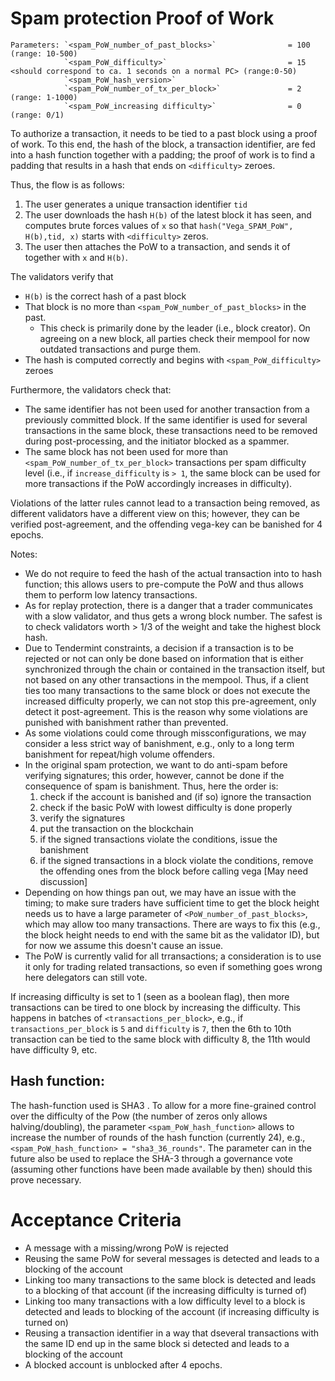 # Spam protection Proof of Work

```
Parameters: `<spam_PoW_number_of_past_blocks>`                = 100  (range: 10-500)
            `<spam_PoW_difficulty>`                           = 15   <should correspond to ca. 1 seconds on a normal PC> (range:0-50)
            `<spam_PoW_hash_version>`                               
            `<spam_PoW_number_of_tx_per_block>`               = 2 (range: 1-1000)
            `<spam_PoW_increasing difficulty>`                = 0 (range: 0/1)
```

To authorize a transaction, it needs to be tied to a past block using a proof of work.
To this end, the hash of the block, a transaction identifier, are fed into a hash  function together with a padding; the proof of work is to find a padding that results in a hash that ends on `<difficulty>` zeroes.

Thus, the flow is as follows:
1. The user generates a unique transaction identifier `tid`
2. The user downloads the hash `H(b)` of the latest block it has seen, and computes brute forces values of `x` so that `hash("Vega_SPAM_PoW", H(b),tid, x)` starts with `<difficulty>` zeros.
3. The user then attaches the PoW to a transaction, and sends it of together with `x` and `H(b)`.
 
The validators verify that
- `H(b)` is the correct hash of a past block
- That block is no more than `<spam_PoW_number_of_past_blocks>` in the past.
  - This check is primarily done by the leader (i.e., block creator). On agreeing on a new block, all parties check their mempool for now outdated transactions and purge them.
- The hash is computed correctly and begins with `<spam_PoW_difficulty>` zeroes
   
Furthermore, the validators check that:
- The same identifier has not been used for another transaction from a previously committed block. If the same identifier is used for 
  several transactions in the same block, these transactions need to be removed during post-processing, and the initiator blocked as a 
  spammer.
- The same block has not been used for more than `<spam_PoW_number_of_tx_per_block>` transactions per spam difficulty level 
  (i.e., if `increase_difficulty` is `> 1`, the same block can be used for more transactions if the PoW accordingly increases in difficulty).
 
 Violations of the latter rules cannot lead to a transaction being removed, as different validators have a different view on 
 this; however, they can be verified post-agreement, and the offending vega-key can be banished for 4 epochs.


Notes: 
- We do not require to feed the hash of the actual transaction into to hash function;
this allows users to pre-compute the PoW and thus allows them to perform low
latency transactions.
- As for replay protection, there is a danger that a trader communicates with a slow validator, and thus gets a wrong block number. The safest is to check validators worth > 1/3 of the  weight and take the highest block hash.
- Due to Tendermint constraints, a decision if a transaction is to be rejected or not can only be done based on information that is either synchronized through the chain or contained in the transaction itself, but not based on any other transactions in the mempool. Thus, if a client ties too many transactions to the same block or does not execute the increased difficulty properly, we can not stop this pre-agreement, only detect it post-agreement. This is the reason why some violations are punished with banishment rather than prevented.
- As some violations could come through missconfigurations, we may consider a less strict way of banishment, e.g., only to a long term banishment for repeat/high volume offenders.
- In the original spam protection, we want to do anti-spam before verifying signatures; this order, however, cannot be done if the consequence of spam is banishment. Thus, here the order is:
  1. check if the account is banished and (if so) ignore the transaction
  2. check if the basic PoW with lowest difficulty is done properly
  3. verify the signatures
  4. put the transaction on the blockchain
  5. if the signed transactions violate the conditions, issue the banishment 
  6. if the signed transactions in a block violate the conditions, remove the offending ones from the block before calling vega [May need discussion]
- Depending on how things pan out, we may have an issue with the timing; to make sure traders have sufficient time to get the block height needs us to have a large parameter of `<PoW_number_of_past_blocks>`, which may allow too many transactions. There are ways to fix this (e.g., the block height needs to end with the same bit as the validator ID), but for now we assume this doesn't cause an issue.
- The PoW is currently valid for all trransactions; a consideration is to use it only for trading related transactions, so even if something goes wrong here delegators can still vote.
  
If increasing difficulty is set to 1 (seen as a boolean flag), then more transactions can be tired to one block by increasing the difficulty. This happens in batches of `<transactions_per_block>`,  e.g., if `transactions_per_block` is `5` and `difficulty` is `7`, then the 6th to 10th transaction can be tied to the same block with difficulty 8, the 11th would have difficulty 9, etc.


## Hash function:
The hash-function used is SHA3 <pending verification>. To allow for a more fine-grained control over the difficulty of the Pow (the number of zeros only allows halving/doubling), the parameter `<spam_PoW_hash_function>` allows to increase the number of rounds of the hash function (currently 24), e.g., `<spam_PoW_hash_function> = "sha3_36_rounds"`. The parameter can in the future also be used to replace the SHA-3 through a governance vote (assuming other functions have been made available by then) should this prove necessary.
            
# Acceptance Criteria
- A message with a missing/wrong PoW is rejected
- Reusing the same PoW for several messages is detected and leads to a blocking of the account
- Linking too many transactions to the same block is detected and leads to a blocking of that account (if the increasing difficulty is turned of)
- Linking too many transactions with a low difficulty level to a block is detected and leads to blocking of the account (if increasing difficulty is turned on)
- Reusing a transaction identifier in a way that dseveral transactions with the same ID end up in the same block si detected and leads to a blocking of the account
- A blocked account is unblocked after 4 epochs.
